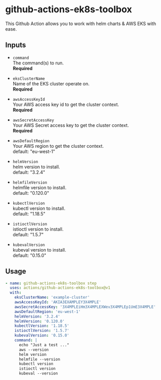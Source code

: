 # github-actions-ek8s-toolbox

This Github Action allows you to work with helm charts & AWS EKS with ease.

## Inputs

- `command`  
  The command(s) to run.  
  **Required**

- `eksClusterName`  
  Name of the EKS cluster operate on.  
  **Required**

- `awsAccessKeyId`  
  Your AWS access key id to get the cluster context.  
  **Required**

- `awsSecretAccessKey`  
  Your AWS Secret access key to get the cluster context.  
  **Required**

- `awsDefaultRegion`  
  Your AWS region to get the cluster context.  
  default: "eu-west-1"

- `helmVersion`  
  helm version to install.  
  default: "3.2.4"

- `helmfileVersion`  
  helmfile version to install.  
  default: "0.120.0"

- `kubectlVersion`  
  kubectl version to install.  
  default: "1.18.5"

- `istioctlVersion`  
  istioctl version to install.  
  default: "1.5.7"

- `kubevalVersion`  
  kubeval version to install.  
  default: "0.15.0"

## Usage

```yaml
- name: github-actions-ek8s-toolbox step
  uses: actions/github-actions-ek8s-toolbox@v1
  with:
    eksClusterName: 'example-cluster'
    awsAccessKeyId: 'AKIA3EXAMPLEY3X4MPLE'
    awsSecretAccessKey: '3X4MPLEiHm3X4MPLEXWev3X4MPLEp1UmE3X4MPLE'
    awsDefaultRegion: 'eu-west-1'
    helmVersion: '3.2.4'
    helmVersion: '0.120.0'
    kubectlVersion: '1.18.5'
    istioctlVersion: '1.5.7'
    kubevalVersion: '0.15.0'
    command: |
      echo "Just a test ..."
      aws --version
      helm version
      helmfile --version
      kubectl version
      istioctl version
      kubeval --version
```
